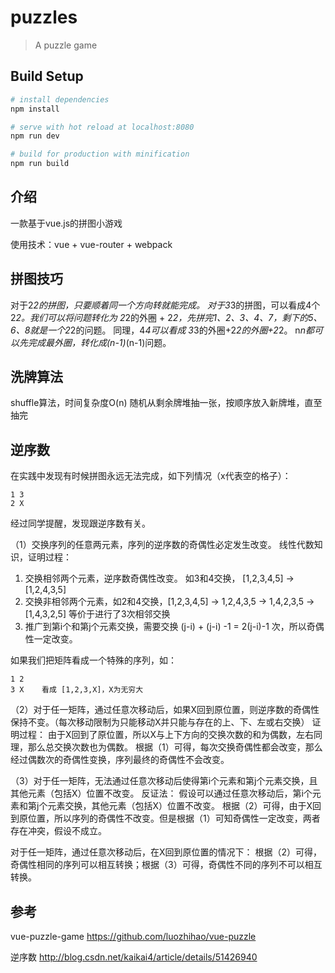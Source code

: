 # puzzles

> A puzzle game

## Build Setup

``` bash
# install dependencies
npm install

# serve with hot reload at localhost:8080
npm run dev

# build for production with minification
npm run build
```


## 介绍
一款基于vue.js的拼图小游戏

使用技术：vue + vue-router + webpack


## 拼图技巧
对于2*2的拼图，只要顺着同一个方向转就能完成。
对于3*3的拼图，可以看成4个2*2。我们可以将问题转化为 2*2的外圈 + 2*2，先拼完1、2、3、4、7，剩下的5、6、8就是一个2*2的问题。
同理，4*4可以看成 3*3的外圈+2*2的外圈+2*2。
n*n都可以先完成最外圈，转化成(n-1)*(n-1)问题。

## 洗牌算法
shuffle算法，时间复杂度O(n)
随机从剩余牌堆抽一张，按顺序放入新牌堆，直至抽完

## 逆序数
在实践中发现有时候拼图永远无法完成，如下列情况（x代表空的格子）：
```
1 3
2 X
```
经过同学提醒，发现跟逆序数有关。

（1）交换序列的任意两元素，序列的逆序数的奇偶性必定发生改变。
线性代数知识，证明过程：
1. 交换相邻两个元素，逆序数奇偶性改变。 如3和4交换， [1,2,3,4,5] -> [1,2,4,3,5]
2. 交换非相邻两个元素，如2和4交换，[1,2,3,4,5] -> 1,2,4,3,5 -> 1,4,2,3,5 -> [1,4,3,2,5] 等价于进行了3次相邻交换
3. 推广到第i个和第j个元素交换，需要交换 (j-i) + (j-i) -1 = 2(j-i)-1 次，所以奇偶性一定改变。

如果我们把矩阵看成一个特殊的序列，如：
```
1 2
3 X    看成 [1,2,3,X]，X为无穷大
```
（2）对于任一矩阵，通过任意次移动后，如果X回到原位置，则逆序数的奇偶性保持不变。（每次移动限制为只能移动X并只能与存在的上、下、左或右交换）
证明过程：
由于X回到了原位置，所以X与上下方向的交换次数的和为偶数，左右同理，那么总交换次数也为偶数。
根据（1）可得，每次交换奇偶性都会改变，那么经过偶数次的奇偶性变换，序列最终的奇偶性不会改变。

（3）对于任一矩阵，无法通过任意次移动后使得第i个元素和第j个元素交换，且其他元素（包括X）位置不改变。
反证法：
假设可以通过任意次移动后，第i个元素和第j个元素交换，其他元素（包括X）位置不改变。
根据（2）可得，由于X回到原位置，所以序列的奇偶性不改变。但是根据（1）可知奇偶性一定改变，两者存在冲突，假设不成立。

对于任一矩阵，通过任意次移动后，在X回到原位置的情况下：
根据（2）可得，奇偶性相同的序列可以相互转换；根据（3）可得，奇偶性不同的序列不可以相互转换。


## 参考
vue-puzzle-game https://github.com/luozhihao/vue-puzzle

逆序数 http://blog.csdn.net/kaikai4/article/details/51426940